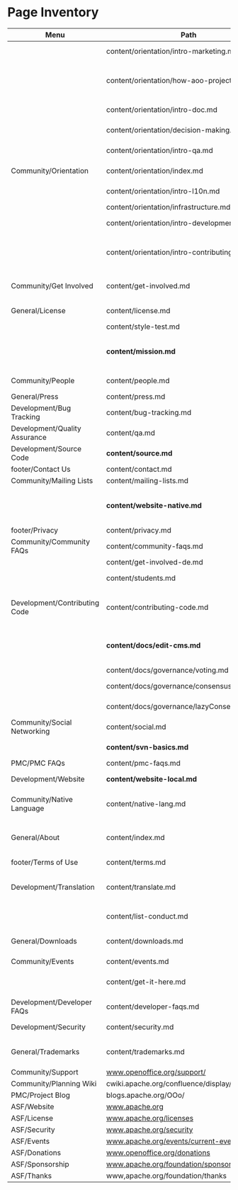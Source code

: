 # Page Inventory

| Menu | Path | Title |
|------|------|-------|
|      | content/orientation/intro-marketing.md |     Introduction to Marketing |
|      | content/orientation/how-aoo-project-works.md |     How the Apache OpenOffice Project Works |
|      | content/orientation/intro-doc.md |     Introduction to Documentation |
|      | content/orientation/decision-making.md |     Decision Making |
|      | content/orientation/intro-qa.md |     Introduction to QA |
| Community/Orientation  | content/orientation/index.md |     New Volunteer Orientation |
|      | content/orientation/intro-l10n.md |     Introduction to Localization |
|      | content/orientation/infrastructure.md |     Infrastructure |
|      | content/orientation/intro-development.md |     Introduction to Development |
|      | content/orientation/intro-contributing.md |     Introduction to Contributing to Apache OpenOffice |
| Community/Get Involved  | content/get-involved.md |     Get Involved in Apache OpenOffice |
| General/License  | content/license.md | Apache License |
|      | content/style-test.md |     This is the title |
|      | **content/mission.md** | The Public Service Mission of OpenOffice |
| Community/People  | content/people.md |     Project Volunteers |
| General/Press  | content/press.md |     Press Inquiries |
| Development/Bug Tracking  | content/bug-tracking.md |  Bug Tracking |
| Development/Quality Assurance  | content/qa.md |     Quality Assurance |
| Development/Source Code  | **content/source.md** |     Source Control |
| footer/Contact Us   | content/contact.md | Contact Us |
| Community/Mailing Lists | content/mailing-lists.md |     Mailing Lists |
|      | **content/website-native.md** |     How to edit the Native Language (NL) Websites? |
| footer/Privacy   | content/privacy.md |     Privacy |
| Community/Community FAQs | content/community-faqs.md | Community FAQs |
|      | content/get-involved-de.md |     Mitarbeit |
|      | content/students.md |     Advice for Students |
| Development/Contributing Code | content/contributing-code.md |     Contributing Code to Apache OpenOffice |
|      | **content/docs/edit-cms.md** |     How to edit the Apache OpenOffice website |
|      | content/docs/governance/voting.md |     Voting |
|      | content/docs/governance/consensusBuilding.md |     Consensus Building |
|      | content/docs/governance/lazyConsensus.md |     Lazy Consensus |
| Community/Social Networking  | content/social.md |     Social Networking |
|      | **content/svn-basics.md** | Subversion Basics |
| PMC/PMC FAQs  | content/pmc-faqs.md |     PMC FAQs |
| Development/Website | **content/website-local.md** | Website Development |
| Community/Native Language  | content/native-lang.md | Native-Language Information |
| General/About     | content/index.md |     Apache OpenOffice - Project Website |
| footer/Terms of Use  | content/terms.md |     Terms of Use |
| Development/Translation | content/translate.md |     How to Help Translate Apache OpenOffice |
|      | content/list-conduct.md |     List Conduct Guidelines |
| General/Downloads | content/downloads.md |     Apache OpenOffice - Downloads |
| Community/Events  | content/events.md |     Events |
|      | content/get-it-here.md |     Use of the "Get it here!" logo |
| Development/Developer FAQs | content/developer-faqs.md | Developer FAQs |
| Development/Security  | content/security.md |     Security Reports |
| General/Trademarks | content/trademarks.md |     Apache OpenOffice Trademarks |
| Community/Support  | www.openoffice.org/support/ |  |
| Community/Planning Wiki | cwiki.apache.org/confluence/display/OOOUsers | |
| PMC/Project Blog | blogs.apache.org/OOo/ |  |
| ASF/Website | www.apache.org |  |
| ASF/License | www.apache.org/licenses |  |
| ASF/Security | www.apache.org/security |  |
| ASF/Events | www.apache.org/events/current-event |  |
| ASF/Donations | www.openoffice.org/donations  |  |
| ASF/Sponsorship | www.apache.org/foundation/sponsorship |  |
| ASF/Thanks | www,apache.org/foundation/thanks |  |
